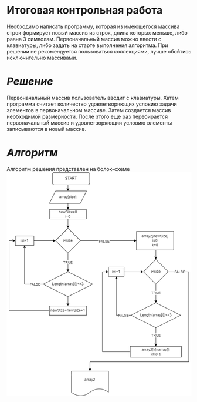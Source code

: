 # **Итоговая контрольная работа**

Необходимо написать программу, которая из имеющегося массива строк формирует новый массив из строк, длина которых меньше, либо равна 3 символам. Первоначальный массив можно ввести с клавиатуры, либо задать на старте выполнения алгоритма. При решении не рекомендуется пользоваться коллекциями, лучше обойтись исключительно массивами.

# *Решение*
Первоначальный массив пользователь вводит с клавиатуры. Хатем программа считает количество удовлетворяющих условию задачи элементов в первоначальном массиве. Затем создается массив необходимой размерности. После этого еще раз перебирается первоначальный массив и  удовлетворяющии условию элементы записываются в новый массив.

# *Алгоритм*
Алгоритм решения представлен на болок-схеме
![Блок-схема](Блок-схема.png)